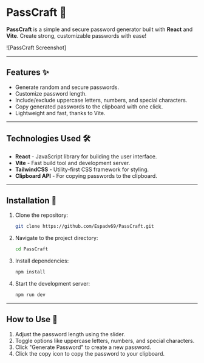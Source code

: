 # PassCraft 🔐

**PassCraft** is a simple and secure password generator built with **React** and **Vite**. Create strong, customizable passwords with ease!

![PassCraft Screenshot] <!-- Add a screenshot later -->

---

## Features ✨

- Generate random and secure passwords.
- Customize password length.
- Include/exclude uppercase letters, numbers, and special characters.
- Copy generated passwords to the clipboard with one click.
- Lightweight and fast, thanks to Vite.

---

## Technologies Used 🛠️

- **React** - JavaScript library for building the user interface.
- **Vite** - Fast build tool and development server.
- **TailwindCSS** - Utility-first CSS framework for styling.
- **Clipboard API** - For copying passwords to the clipboard.

---

## Installation 🚀

1. Clone the repository:
   ```bash
   git clone https://github.com/Espadv69/PassCraft.git
   ```
2. Navigate to the project directory:
   ```bash
   cd PassCraft
   ```
3. Install dependencies:
   ```bash
   npm install
   ```
4. Start the development server:
   ```bash
   npm run dev
   ```
---

## How to Use 🎯
1. Adjust the password length using the slider.
2. Toggle options like uppercase letters, numbers, and special characters.
3. Click "Generate Password" to create a new password.
4. Click the copy icon to copy the password to your clipboard.